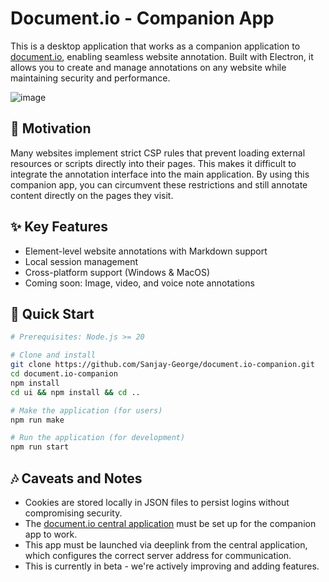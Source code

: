 # Document.io - Companion App

This is a desktop application that works as a companion application to [document.io](https://github.com/Sanjay-George/document.io), enabling seamless website annotation. Built with Electron, it allows you to create and manage annotations on any website while maintaining security and performance.

![image](https://github.com/user-attachments/assets/9b11f99f-3778-4505-a3dd-4eaf8f385c3e)


## 🎯 Motivation

Many websites implement strict CSP rules that prevent loading external resources or scripts directly into their pages. This makes it difficult to integrate the annotation interface into the main application. By using this companion app, you can circumvent these restrictions and still annotate content directly on the pages they visit. 

## ✨ Key Features

- Element-level website annotations with Markdown support
- Local session management
- Cross-platform support (Windows & MacOS)
- Coming soon: Image, video, and voice note annotations

## 🚀 Quick Start

```bash
# Prerequisites: Node.js >= 20

# Clone and install
git clone https://github.com/Sanjay-George/document.io-companion.git
cd document.io-companion
npm install
cd ui && npm install && cd ..

# Make the application (for users)
npm run make

# Run the application (for development)
npm run start
```

## 🎶 Caveats and Notes
- Cookies are stored locally in JSON files to persist logins without compromising security.
- The [document.io central application](https://github.com/Sanjay-George/document.io) must be set up for the companion app to work.
- This app must be launched via deeplink from the central application, which configures the correct server address for communication.
- This is currently in beta - we're actively improving and adding features.



